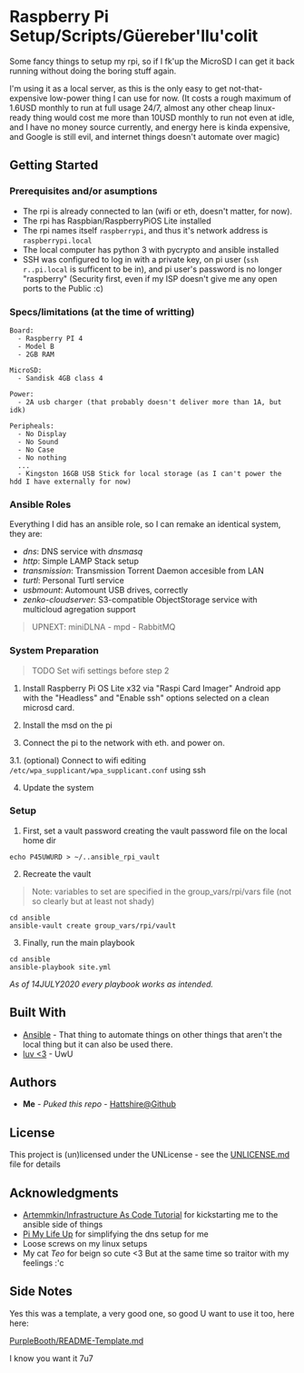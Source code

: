 # Raspberry Pi Setup/Scripts/Güereber'llu'colit

Some fancy things to setup my rpi, so if I fk'up the MicroSD I can get it back running without doing the boring stuff again.

I'm using it as a local server, as this is the only easy to get not-that-expensive low-power thing I can use for now.
(It costs a rough maximum of 1.6USD monthly to run at full usage 24/7, almost any other cheap linux-ready thing would cost me more than 10USD monthly to run not even at idle, and I have no money source currently, and energy here is kinda expensive, and Google is still evil, and internet things doesn't automate over magic)

## Getting Started

### Prerequisites and/or asumptions

* The rpi is already connected to lan (wifi or eth, doesn't matter, for now).
* The rpi has Raspbian/RaspberryPiOS Lite installed
* The rpi names itself `raspberrypi`, and thus it's network address is `raspberrypi.local`
* The local computer has python 3 with pycrypto and ansible installed
* SSH was configured to log in with a private key, on pi user (`ssh r..pi.local` is sufficent to be in), and pi user's password is no longer "raspberry" (Security first, even if my ISP doesn't give me any open ports to the Public :c)

### Specs/limitations (at the time of writting)
```
Board:
  - Raspberry PI 4
  - Model B
  - 2GB RAM

MicroSD: 
  - Sandisk 4GB class 4

Power:
  - 2A usb charger (that probably doesn't deliver more than 1A, but idk)

Peripheals:
  - No Display
  - No Sound
  - No Case
  - No nothing
  ...
  - Kingston 16GB USB Stick for local storage (as I can't power the hdd I have externally for now)

```

### Ansible Roles

Everything I did has an ansible role, so I can remake an identical system, they are:

* _dns_: DNS service with _dnsmasq_
* _http_: Simple LAMP Stack setup
* _transmission_: Transmission Torrent Daemon accesible from LAN
* _turtl_: Personal Turtl service
* _usbmount_: Automount USB drives, correctly
* _zenko-cloudserver_: S3-compatible ObjectStorage service with multicloud agregation support

> UPNEXT: miniDLNA - mpd - RabbitMQ

### System Preparation

> TODO Set wifi settings before step 2

 1. Install Raspberry Pi OS Lite x32 via "Raspi Card Imager" Android app with the "Headless" and "Enable ssh" options selected on a clean microsd card.
 
 2. Install the msd on the pi
 
 3. Connect the pi to the network with eth. and power on.
 
 3.1. (optional) Connect to wifi editing `/etc/wpa_supplicant/wpa_supplicant.conf` using ssh
 
 4. Update the system

### Setup


 1. First, set a vault password creating the vault password file on the local home dir

 ```
 echo P45UWURD > ~/..ansible_rpi_vault
 ```

 2. Recreate the vault
 > Note: variables to set are specified in the group_vars/rpi/vars file (not so clearly but at least not shady)

 ```
 cd ansible
 ansible-vault create group_vars/rpi/vault
 ```

 3. Finally, run the main playbook

 ```
 cd ansible
 ansible-playbook site.yml
 ```

_As of 14JULY2020 every playbook works as intended._

## Built With

* [Ansible](https://docs.ansible.com/) - That thing to automate things on other things that aren't the local thing but it can also be used there.
* [luv <3](https://uwu.email/) - UwU



## Authors

* **Me** - *Puked this repo* - [Hattshire@Github](https://github.com/Hattshire)

## License

This project is (un)licensed under the UNLicense - see the [UNLICENSE.md](UNLICENSE.md) file for details

## Acknowledgments

* [Artemmkin/Infrastructure As Code Tutorial](https://github.com/Artemmkin/infrastructure-as-code-tutorial) for kickstarting me to the ansible side of things
* [Pi My Life Up](https://pimylifeup.com/) for simplifying the dns setup for me
* Loose screws on my linux setups
* My cat _Teo_ for beign so cute <3 But at the same time so traitor with my feelings :'c

## Side Notes
Yes this was a template, a very good one, so good U want to use it too, here here:

[PurpleBooth/README-Template.md](https://gist.github.com/PurpleBooth/109311bb0361f32d87a2)

I know you want it 7u7
